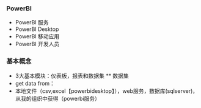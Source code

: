 ### PowerBI
- PowerBI 服务 
- PowerBI Desktop
- PowerBI 移动应用
- PowerBI 开发人员
### 基本概念
- 3大基本模块：仪表板，报表和数据集
** 数据集
 - get data from：
  - 本地文件（csv,excel【powerbidesktop】），web服务，数据库(sqlserver)，从我的组织中获得（powerbi服务）

